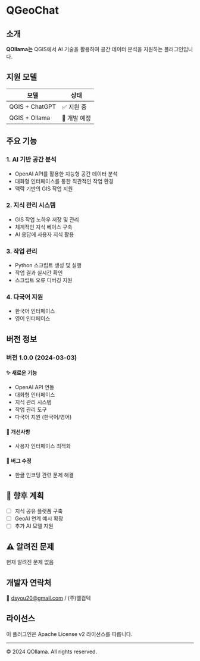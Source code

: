 # QGeoChat

## 소개
**QOllama는** QGIS에서 AI 기술을 활용하여 공간 데이터 분석을 지원하는 플러그인입니다.

## 지원 모델
| 모델 | 상태 |
|------|------|
| QGIS + ChatGPT | ✅ 지원 중 |
| QGIS + Ollama | 🚧 개발 예정 |

## 주요 기능

### 1. AI 기반 공간 분석
- OpenAI API를 활용한 지능형 공간 데이터 분석
- 대화형 인터페이스를 통한 직관적인 작업 환경
- 맥락 기반의 GIS 작업 지원

### 2. 지식 관리 시스템
- GIS 작업 노하우 저장 및 관리
- 체계적인 지식 베이스 구축
- AI 응답에 사용자 지식 활용

### 3. 작업 관리
- Python 스크립트 생성 및 실행
- 작업 결과 실시간 확인
- 스크립트 오류 디버깅 지원

### 4. 다국어 지원
- 한국어 인터페이스
- 영어 인터페이스

## 버전 정보

### 버전 1.0.0 (2024-03-03)
#### ✨ 새로운 기능
- OpenAI API 연동
- 대화형 인터페이스
- 지식 관리 시스템
- 작업 관리 도구
- 다국어 지원 (한국어/영어)

#### 🔧 개선사항
- 사용자 인터페이스 최적화

#### 🐛 버그 수정
- 한글 인코딩 관련 문제 해결

## 🚀 향후 계획
- [ ] 지식 공유 플랫폼 구축
- [ ] GeoAI 연계 예시 확장
- [ ] 추가 AI 모델 지원

## ⚠️ 알려진 문제
현재 알려진 문제 없음

## 개발자 연락처
📧 dsyou20@gmail.com / (주)엘컴텍

## 라이선스
이 플러그인은 Apache License v2 라이선스를 따릅니다.

---
© 2024 QOllama. All rights reserved.
